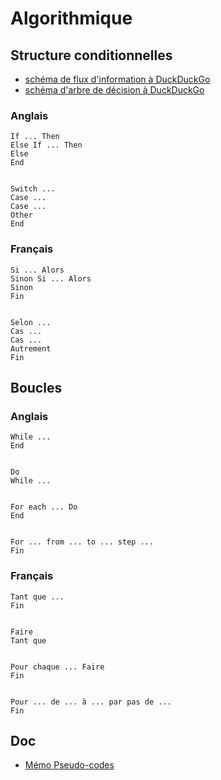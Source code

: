 # Algorithmique

## Structure conditionnelles

- [schéma de flux d'information à DuckDuckGo](https://duckduckgo.com/?q=sch%C3%A9ma+de+flux+d%27information&t=ffab&iax=images&ia=images)
- [schéma d'arbre de décision à DuckDuckGo](https://duckduckgo.com/?q=sch%C3%A9ma+d%27arbre+de+d%C3%A9cision&t=ffab&iar=images&iax=images&ia=images&iai=http%3A%2F%2Fwww.esculape.com%2Fcardiologie%2Fimagecardio%2Fcholest_decision.gif)

### Anglais

    If ... Then
    Else If ... Then
    Else
    End


    Switch ...
    Case ...
    Case ...
    Other
    End

### Français

    Si ... Alors
    Sinon Si ... Alors
    Sinon
    Fin


    Selon ...
    Cas ...
    Cas ...
    Autrement
    Fin

## Boucles

### Anglais

    While ...
    End


    Do
    While ...


    For each ... Do
    End


    For ... from ... to ... step ...
    Fin

### Français

    Tant que ...
    Fin


    Faire
    Tant que


    Pour chaque ... Faire
    Fin


    Pour ... de ... à ... par pas de ...
    Fin

## Doc

- [Mémo Pseudo-codes](http://www.isn.codelab.info/ressources/algorithmique/memo-pseudo-codes/)
